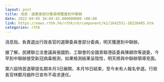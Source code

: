 ```yaml
---
layout: post
title: 消息：選委會部分委員明獲邀到中聯辦
date: 2022-04-05 16:04:42.000000000 +08:00
link: https://news.rthk.hk/rthk/ch/component/k2/1642551-20220405.htm
categories: rthk
---
```


消息指，負責選出行政長官的選舉委員會部分委員，明天獲邀到中聯辦。

據了解，民建聯立法會議員張國鈞、工聯會的全國青聯港區委員陳穎欣等選委，今早到中聯辦接受新冠病毒檢測，如果檢測結果呈陰性，明天將與中聯辦領導見面。

第六屆特首選舉提名期本月3日展開，本月16日結束，至今未有人報名參選。行政長官林鄭月娥昨日宣布不尋求連任。
